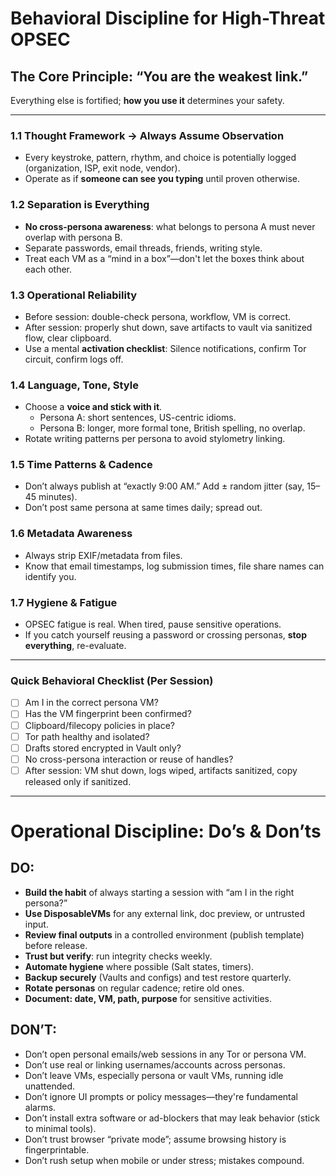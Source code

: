 # Behavioral Discipline for High-Threat OPSEC

## The Core Principle: “You are the weakest link.”

Everything else is fortified; **how you use it** determines your safety.

---

### 1.1 Thought Framework → Always Assume Observation

- Every keystroke, pattern, rhythm, and choice is potentially logged (organization, ISP, exit node, vendor).
- Operate as if **someone can see you typing** until proven otherwise.

### 1.2 Separation is Everything

- **No cross-persona awareness**: what belongs to persona A must never overlap with persona B.
- Separate passwords, email threads, friends, writing style.
- Treat each VM as a “mind in a box”—don't let the boxes think about each other.

### 1.3 Operational Reliability

- Before session: double-check persona, workflow, VM is correct.
- After session: properly shut down, save artifacts to vault via sanitized flow, clear clipboard.
- Use a mental **activation checklist**: Silence notifications, confirm Tor circuit, confirm logs off.

### 1.4 Language, Tone, Style

- Choose a **voice and stick with it**.
  - Persona A: short sentences, US-centric idioms.
  - Persona B: longer, more formal tone, British spelling, no overlap.
- Rotate writing patterns per persona to avoid stylometry linking.

### 1.5 Time Patterns & Cadence

- Don’t always publish at “exactly 9:00 AM.” Add ± random jitter (say, 15–45 minutes).
- Don’t post same persona at same times daily; spread out.

### 1.6 Metadata Awareness

- Always strip EXIF/metadata from files.
- Know that email timestamps, log submission times, file share names can identify you.

### 1.7 Hygiene & Fatigue

- OPSEC fatigue is real. When tired, pause sensitive operations.
- If you catch yourself reusing a password or crossing personas, **stop everything**, re-evaluate.

---

### Quick Behavioral Checklist (Per Session)

- [ ] Am I in the correct persona VM?
- [ ] Has the VM fingerprint been confirmed?
- [ ] Clipboard/filecopy policies in place?
- [ ] Tor path healthy and isolated?
- [ ] Drafts stored encrypted in Vault only?
- [ ] No cross-persona interaction or reuse of handles?
- [ ] After session: VM shut down, logs wiped, artifacts sanitized, copy released only if sanitized.

---

# Operational Discipline: Do’s & Don’ts

## DO:

- **Build the habit** of always starting a session with “am I in the right persona?”
- **Use DisposableVMs** for any external link, doc preview, or untrusted input.
- **Review final outputs** in a controlled environment (publish template) before release.
- **Trust but verify**: run integrity checks weekly.
- **Automate hygiene** where possible (Salt states, timers).
- **Backup securely** (Vaults and configs) and test restore quarterly.
- **Rotate personas** on regular cadence; retire old ones.
- **Document: date, VM, path, purpose** for sensitive activities.

## DON’T:

- Don’t open personal emails/web sessions in any Tor or persona VM.
- Don’t use real or linking usernames/accounts across personas.
- Don’t leave VMs, especially persona or vault VMs, running idle unattended.
- Don’t ignore UI prompts or policy messages—they're fundamental alarms.
- Don’t install extra software or ad-blockers that may leak behavior (stick to minimal tools).
- Don’t trust browser “private mode”; assume browsing history is fingerprintable.
- Don’t rush setup when mobile or under stress; mistakes compound.
